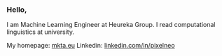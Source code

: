 ### Hello, 
I am Machine Learning Engineer at Heureka Group. I read computational linguistics at university.

My homepage: [mkta.eu](https://mkta.eu)
Linkedin: [linkedin.com/in/pixelneo](https://linkedin.com/in/pixelneo)
